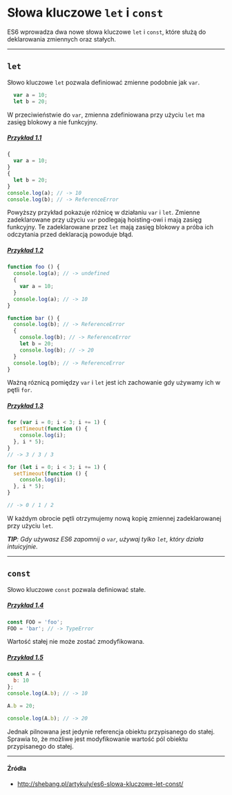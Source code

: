 # Słowa kluczowe `let` i `const`

ES6 wprowadza dwa nowe słowa kluczowe `let` i `const`, które służą do deklarowania zmiennych oraz stałych.

---

## `let`

Słowo kluczowe `let` pozwala definiować zmienne podobnie jak `var`.

```js
  var a = 10;
  let b = 20;
```

W przeciwieństwie do `var`, zmienna zdefiniowana przy użyciu `let` ma zasięg blokowy a nie funkcyjny.

##### [Przykład 1.1](http://plnkr.co/edit/fkWrj6THZfqdhwgdazL8)
```js
{
  var a = 10;
}
{
  let b = 20;
}
console.log(a); // -> 10
console.log(b); // -> ReferenceError
```

Powyższy przykład pokazuje różnicę w działaniu `var` i `let`. Zmienne zadeklarowane przy użyciu `var` podlegają hoisting-owi i mają zasięg funkcyjny. Te zadeklarowane przez `let` mają zasięg blokowy a próba ich odczytania przed deklaracją powoduje błąd.

##### [Przykład 1.2](http://plnkr.co/edit/e7ro7q5JKs1K3EfgpdfJ)
```js
function foo () {
  console.log(a); // -> undefined
  {
    var a = 10;
  }
  console.log(a); // -> 10
}

function bar () {
  console.log(b); // -> ReferenceError
  {
    console.log(b); // -> ReferenceError
    let b = 20;
    console.log(b); // -> 20
  }
  console.log(b); // -> ReferenceError
}
```

Ważną róznicą pomiędzy `var` i `let` jest ich zachowanie gdy używamy ich w pętli `for`. 

##### [Przykład 1.3](http://plnkr.co/edit/qhvTBqPcI9Jph9cHnsGn)
```js
for (var i = 0; i < 3; i += 1) {
  setTimeout(function () {
    console.log(i);
  }, i * 5);
}
// -> 3 / 3 / 3

for (let i = 0; i < 3; i += 1) {
  setTimeout(function () {
    console.log(i);
  }, i * 5);
}

// -> 0 / 1 / 2
```

W każdym obrocie pętli otrzymujemy nową kopię zmiennej zadeklarowanej przy użyciu `let`. 

_**TIP**: Gdy używasz ES6 zapomnij o `var`, używaj tylko `let`, który działa intuicyjnie._

--- 

## `const`

Słowo kluczowe `const` pozwala definiować stałe.

##### [Przykład 1.4](http://plnkr.co/edit/y2VpTazmZIvNH1T2Lb5P)
```js
const FOO = 'foo';
FOO = 'bar'; // -> TypeError
```

Wartość stałej nie może zostać zmodyfikowana.

##### [Przykład 1.5](http://plnkr.co/edit/xA3JcHFoV5AON8dVe6cC)
```js
const A = {
  b: 10
};
console.log(A.b); // -> 10

A.b = 20;

console.log(A.b); // -> 20
```

Jednak pilnowana jest jedynie referencja obiektu przypisanego do stałej. Sprawia to, że możliwe jest modyfikowanie wartość pól obiektu przypisanego do stałej.

---

#### Źródła

* http://shebang.pl/artykuly/es6-slowa-kluczowe-let-const/


